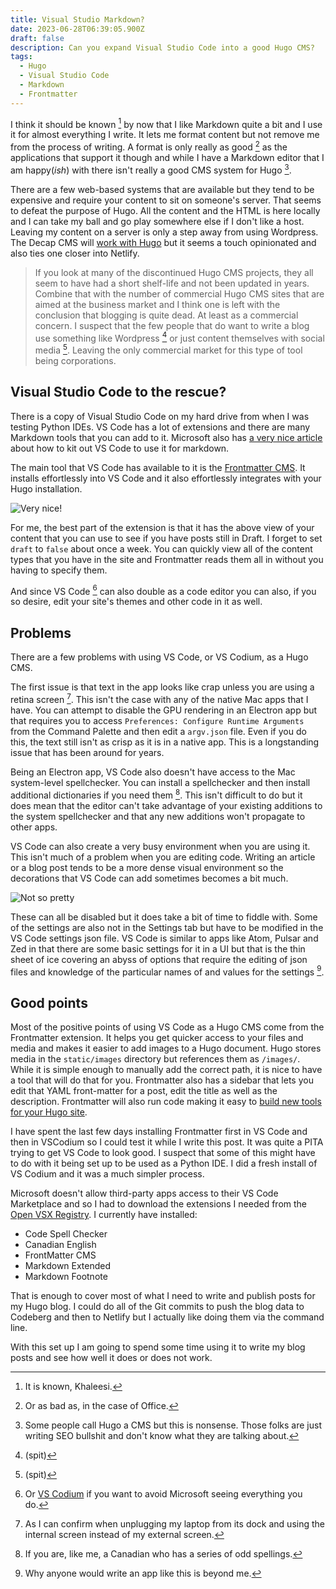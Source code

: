 ```yaml
---
title: Visual Studio Markdown?
date: 2023-06-28T06:39:05.900Z
draft: false
description: Can you expand Visual Studio Code into a good Hugo CMS?
tags:
  - Hugo
  - Visual Studio Code
  - Markdown
  - Frontmatter
---
```


I think it should be known [^1] by now that I like Markdown quite a bit and I use it for almost everything I write. It lets me format content but not remove me from the process of writing. A format is only really as good [^2]  as the applications that support it though and while I have a Markdown editor that I am happy(_ish_) with there isn't really a good CMS system for Hugo [^3]. 

There are a few web-based systems that are available but they tend to be expensive and require your content to sit on someone's server. That seems to defeat the purpose of Hugo. All the content and the HTML is here locally and I can take my ball and go play somewhere else if I don't like a host. Leaving my content on a server is only a step away from using Wordpress. The Decap CMS will [work with Hugo](https://decapcms.org/docs/hugo/) but it seems a touch opinionated and also ties one closer into Netlify.

> If you look at many of the discontinued Hugo CMS projects, they all seem to have had a short shelf-life and not been updated in years. Combine that with the number of commercial Hugo CMS sites that are aimed at the business market and I think one is left with the conclusion that blogging is quite dead. At least as a commercial concern. I suspect that the few people that do want to write a blog use something like Wordpress [^4] or just content themselves with social media [^5]. Leaving the only commercial market for this type of tool being corporations.

## Visual Studio Code to the rescue? 

There is a copy of Visual Studio Code on my hard drive from when I was testing Python IDEs. VS Code has a lot of extensions and there are many Markdown tools that you can add to it. Microsoft also has [a very nice article]((spit)) about how to kit out VS Code to use it for markdown. 

The main tool that VS Code has available to it is the [Frontmatter CMS](https://frontmatter.codes/). It installs effortlessly into VS Code and it also effortlessly integrates with your Hugo installation. 

![Very nice!](/images/pretty.jpg)

For me, the best part of the extension is that it has the above view of your content that you can use to see if you have posts still in Draft. I forget to set `draft` to `false` about once a week. You can quickly view all of the content types that you have in the site and Frontmatter reads them all in without you having to specify them. 

And since VS Code [^6] can also double as a code editor you can also, if you so desire, edit your site's themes and other code in it as well.

## Problems

There are a few problems with using VS Code, or VS Codium, as a Hugo CMS. 

The first issue is that text in the app looks like crap unless you are using a retina screen [^8]. This isn't the case with any of the native Mac apps that I have. You can attempt to disable the GPU rendering in an Electron app but that requires you to access `Preferences: Configure Runtime Arguments` from the Command Palette and then edit a `argv.json` file. Even if you do this, the text still isn't as crisp as it is in a native app. This is a longstanding issue that has been around for years.

Being an Electron app, VS Code also doesn't have access to the Mac system-level spellchecker. You can install a spellchecker and then install additional dictionaries if you need them [^7]. This isn't difficult to do but it does mean that the editor can't take advantage of your existing additions to the system spellchecker and that any new additions won't propagate to other apps. 

VS Code can also create a very busy environment when you are using it. This isn't much of a problem when you are editing code. Writing an article or a blog post tends to be a more dense visual environment so the decorations that VS Code can add sometimes becomes a bit much.

![Not so pretty](/images/visualissues.jpg)

These can all be disabled but it does take a bit of time to fiddle with. Some of the settings are also not in the Settings tab but have to be modified in the VS Code settings json file. VS Code is similar to apps like Atom, Pulsar and Zed in that there are some basic settings for it in a UI but that is the thin sheet of ice covering an abyss of options that require the editing of json files and knowledge of the particular names of and values for the settings [^9].

## Good points

Most of the positive points of using VS Code as a Hugo CMS come from the Frontmatter extension. It helps you get quicker access to your files and media and makes it easier to add images to a Hugo document. Hugo stores media in the `static/images` directory but references them as `/images/`. While it is simple enough to manually add the correct path, it is nice to have a tool that will do that for you. Frontmatter also has a sidebar that lets you edit that YAML front-matter for a post, edit the title as well as the description. Frontmatter will also run code making it easy to [build new tools for your Hugo site](https://frontmatter.codes/docs/custom-actions).

I have spent the last few days installing Frontmatter first in VS Code and then in VSCodium so I could test it while I write this post. It was quite a PITA trying to get VS Code to look good. I suspect that some of this might have to do with it being set up to be used as a Python IDE. I did a fresh install of VS Codium and it was a much simpler process.

Microsoft doesn't allow third-party apps access to their VS Code Marketplace and so I had to download the extensions I needed from the [Open VSX Registry](https://open-vsx.org/). I currently have installed:

* Code Spell Checker
* Canadian English
* FrontMatter CMS
* Markdown Extended
* Markdown Footnote

That is enough to cover most of what I need to write and publish posts for my Hugo blog. I could do all of the Git commits to push the blog data to Codeberg and then to Netlify but I actually like doing them via the command line. 

With this set up I am going to spend some time using it to write my blog posts and see how well it does or does not work. 


[^1]: It is known, Khaleesi.

[^2]: Or as bad as, in the case of Office.

[^3]: Some people call Hugo a CMS but this is nonsense. Those folks are just writing SEO bullshit and don't know what they are talking about. 

[^4]: (spit)

[^5]: (spit)

[^6]: Or [VS Codium](https://github.com/VSCodium/vscodium) if you want to avoid Microsoft seeing everything you do.

[^7]: If you are, like me, a Canadian who has a series of odd spellings. 

[^8]: As I can confirm when unplugging my laptop from its dock and using the internal screen instead of my external screen. 

[^9]: Why anyone would write an app like this is beyond me. 